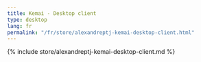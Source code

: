 ```yaml
---
title: Kemai - Desktop client
type: desktop
lang: fr
permalink: "/fr/store/alexandreptj-kemai-desktop-client.html"
---
```


{% include store/alexandreptj-kemai-desktop-client.md %}
